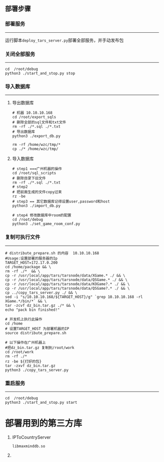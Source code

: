 ## 部署步骤



### 部署服务

***

运行脚本`deploy_tars_server.py`部署全部服务，并手动发布包



### 关闭全部服务

***

```shell
cd	/root/debug
python3 ./start_and_stop.py stop
```



### 导入数据库

***
1. 导出数据库

   ```shell
   # 机器 10.10.10.168
   cd /root/export_sqls
   # 删除全部的sql文件和txt文件
   rm -rf ./*.sql ./*.txt
   # 导出数据库
   python3 ./export_db.py
   
   rm -rf /home/wzc/tmp/*
   cp ./* /home/wzc/tmp/
   ```

2. 导入数据库

   ```shell
   # step1 ===广州机器的操作
   cd /root/sql_scripts
   # 删除目录下旧文件
   rm -rf ./*.sql ./*.txt
   # step2 
   # 把前面生成的文件copy过来
   rz -be 
   # step3 == 其它数据库记得设置user,password和host
   python3 ./import_db.py
   
   # step4 修改数据库中room的配置
   cd /root/debug
   python3 ./set_game_room_conf.py
   ```



### 复制可执行文件

***

```shell
# distribute_prepare.sh 的内容  10.10.10.168
#Usage:设置部署的服务器的Ip
TARGET_HOST=172.17.0.200
cd /home/package && \
rm -rf ./*  && \
cp -r /usr/local/app/tars/tarsnode/data/XGame.* ./ && \
cp -r /usr/local/app/tars/tarsnode/data/QSGame.* ./ && \
cp -r /usr/local/app/tars/tarsnode/data/KOGame?.* ./ && \
cp -r /usr/local/app/tars/tarsnode/data/QSGame?.* ./ && \
cp ../copy_tars_server.py ./ && \
sed -i "s/10.10.10.168/${TARGET_HOST}/g" `grep 10.10.10.168 -rl XGame.*/bin/*` && \
tar -zcvf dz_bin.tar.gz ./* && \
echo "pack bin finished!"
```


```shell
# 开发机上执行此操作
cd /home
# 设置TARGET_HOST 为部署机器的IP
source distribute_prepare.sh

# 以下操作在广州机器上
#把dz_bin.tar.gz 复制到/root/work
cd /root/work
rm -rf ./*
rz -be ${打好的包}
tar -zxvf dz_bin.tar.gz
python3 ./copy_tars_server.py
```



### 重启服务

***

```shell
cd	/root/debug
python3 ./start_and_stop.py start
```





# 部署用到的第三方库

1. IPToCountryServer

   ```shell
   libmaxminddb.so
   ```

2. 

